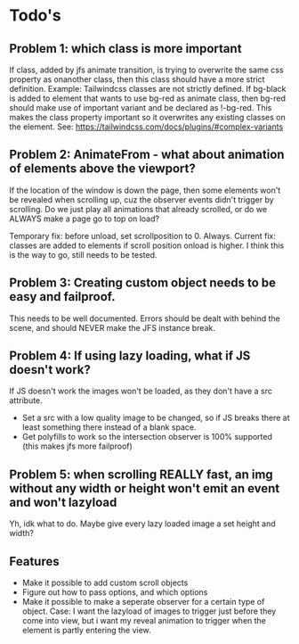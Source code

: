 # Todo's

## Problem 1: which class is more important
If class, added by jfs animate transition, is trying to overwrite the same css property as onanother class, then this class should have a more strict definition.
Example: Tailwindcss classes are not strictly defined. If bg-black is added to element that wants to use bg-red as animate class, then bg-red should make use of important variant and be declared as !-bg-red. This makes the class property important so it overwrites any existing classes on the element. See: https://tailwindcss.com/docs/plugins/#complex-variants

## Problem 2: AnimateFrom - what about animation of elements above the viewport?
If the location of the window is down the page, then some elements won't be revealed when scrolling up, cuz the observer events didn't trigger by scrolling. Do we just play all animations that already scrolled, or do we ALWAYS make a page go to top on load?

Temporary fix: before unload, set scrollposition to 0. Always.
Current fix: classes are added to elements if scroll position onload is higher. I think this is the way to go, still needs to be tested.

## Problem 3: Creating custom object needs to be easy and failproof.
This needs to be well documented. Errors should be dealt with behind the scene, and should NEVER make the JFS instance break.

## Problem 4: If using lazy loading, what if JS doesn't work?
If JS doesn't work the images won't be loaded, as they don't have a src attribute.
-   Set a src with a low quality image to be changed, so if JS breaks there at least something there instead of a blank space.
-   Get polyfills to work so the intersection observer is 100% supported (this makes jfs more failproof)

## Problem 5: when scrolling REALLY fast, an img without any width or height won't emit an event and won't lazyload
Yh, idk what to do. Maybe give every lazy loaded image a set height and width?


## Features
-   Make it possible to add custom scroll objects
-   Figure out how to pass options, and which options
-   Make it possible to make a seperate observer for a certain type of object. 
    Case: I want the lazyload of images to trigger just before they come into view, but i want my reveal animation to trigger when the element is partly entering the view.